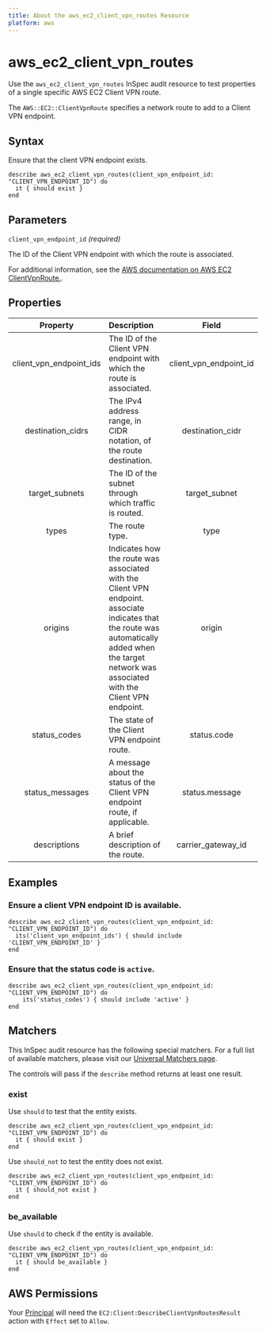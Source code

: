 ```yaml
---
title: About the aws_ec2_client_vpn_routes Resource
platform: aws
---
```


# aws_ec2_client_vpn_routes

Use the `aws_ec2_client_vpn_routes` InSpec audit resource to test properties of a single specific AWS EC2 Client VPN route.

The `AWS::EC2::ClientVpnRoute` specifies a network route to add to a Client VPN endpoint.

## Syntax

Ensure that the client VPN endpoint exists.

    describe aws_ec2_client_vpn_routes(client_vpn_endpoint_id: "CLIENT_VPN_ENDPOINT_ID") do
      it { should exist }
    end

## Parameters

`client_vpn_endpoint_id` _(required)_

The ID of the Client VPN endpoint with which the route is associated.

For additional information, see the [AWS documentation on AWS EC2 ClientVpnRoute.](https://docs.aws.amazon.com/AWSCloudFormation/latest/UserGuide/aws-resource-ec2-clientvpnroute.html).

## Properties

| Property  | Description | Field |
| :---: | :--- | :---: |
| client_vpn_endpoint_ids | The ID of the Client VPN endpoint with which the route is associated. | client_vpn_endpoint_id |
| destination_cidrs | The IPv4 address range, in CIDR notation, of the route destination. | destination_cidr |
| target_subnets | The ID of the subnet through which traffic is routed. | target_subnet |
| types | The route type. | type |
| origins | Indicates how the route was associated with the Client VPN endpoint. associate indicates that the route was automatically added when the target network was associated with the Client VPN endpoint. | origin |
| status_codes | The state of the Client VPN endpoint route. | status.code |
| status_messages | A message about the status of the Client VPN endpoint route, if applicable. | status.message |
| descriptions | A brief description of the route. | carrier_gateway_id |

## Examples

### Ensure a client VPN endpoint ID is available.

    describe aws_ec2_client_vpn_routes(client_vpn_endpoint_id: "CLIENT_VPN_ENDPOINT_ID") do
      its('client_vpn_endpoint_ids') { should include 'CLIENT_VPN_ENDPOINT_ID' }
    end

### Ensure that the status code is `active`.

    describe aws_ec2_client_vpn_routes(client_vpn_endpoint_id: "CLIENT_VPN_ENDPOINT_ID") do
        its('status_codes') { should include 'active' }
    end

## Matchers

This InSpec audit resource has the following special matchers. For a full list of available matchers, please visit our [Universal Matchers page](https://www.inspec.io/docs/reference/matchers/).

The controls will pass if the `describe` method returns at least one result.

### exist

Use `should` to test that the entity exists.

    describe aws_ec2_client_vpn_routes(client_vpn_endpoint_id: "CLIENT_VPN_ENDPOINT_ID") do
      it { should exist }
    end

Use `should_not` to test the entity does not exist.

    describe aws_ec2_client_vpn_routes(client_vpn_endpoint_id: "CLIENT_VPN_ENDPOINT_ID") do
      it { should_not exist }
    end

### be_available

Use `should` to check if the entity is available.

    describe aws_ec2_client_vpn_routes(client_vpn_endpoint_id: "CLIENT_VPN_ENDPOINT_ID") do
      it { should be_available }
    end

## AWS Permissions

Your [Principal](https://docs.aws.amazon.com/IAM/latest/UserGuide/intro-structure.html#intro-structure-principal) will need the `EC2:Client:DescribeClientVpnRoutesResult` action with `Effect` set to `Allow`.
